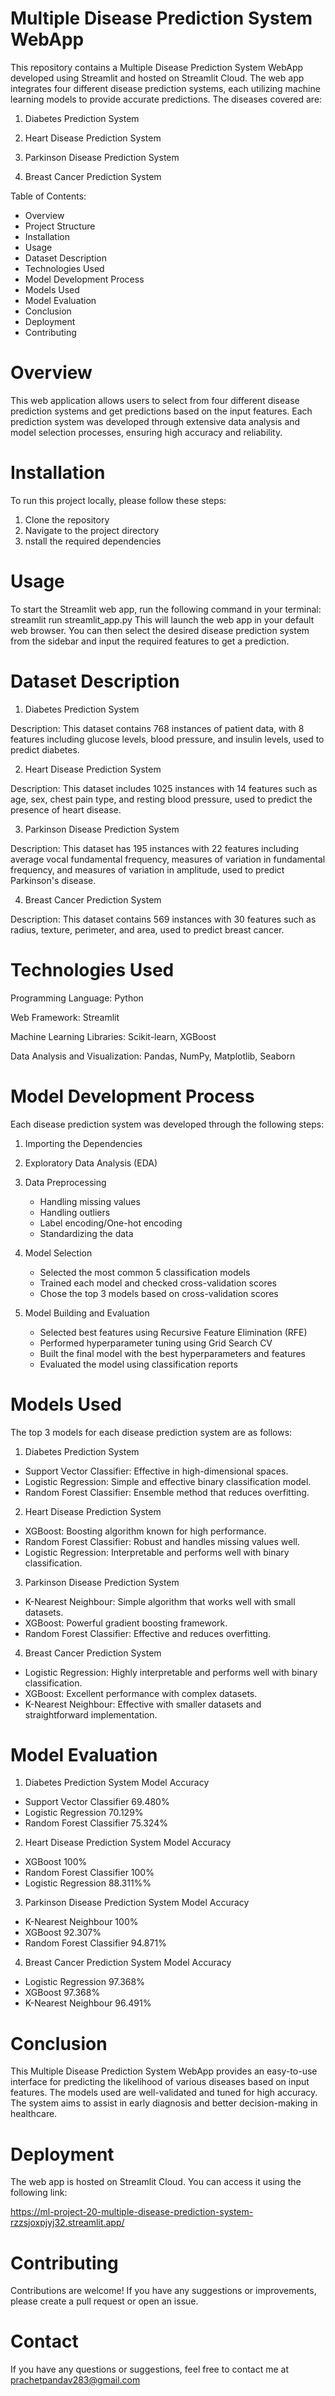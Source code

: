 # Multiple Disease Prediction System WebApp
This repository contains a Multiple Disease Prediction System WebApp developed using Streamlit and hosted on Streamlit Cloud. The web app integrates four different disease prediction systems, each utilizing machine learning models to provide accurate predictions. The diseases covered are:


1. Diabetes Prediction System

2. Heart Disease Prediction System

3. Parkinson Disease Prediction System

4. Breast Cancer Prediction System


Table of Contents:

* Overview
* Project Structure
* Installation
* Usage
* Dataset Description
* Technologies Used
* Model Development Process
* Models Used
* Model Evaluation
* Conclusion
* Deployment
* Contributing

# Overview
This web application allows users to select from four different disease prediction systems and get predictions based on the input features. Each prediction system was developed through extensive data analysis and model selection processes, ensuring high accuracy and reliability.

# Installation
To run this project locally, please follow these steps:
1. Clone the repository
2. Navigate to the project directory
3. nstall the required dependencies


# Usage
To start the Streamlit web app, run the following command in your terminal: streamlit run streamlit_app.py
This will launch the web app in your default web browser. You can then select the desired disease prediction system from the sidebar and input the required features to get a prediction.

# Dataset Description
1. Diabetes Prediction System

Description: This dataset contains 768 instances of patient data, with 8 features including glucose levels, blood pressure, and insulin levels, used to predict diabetes.

2. Heart Disease Prediction System

Description: This dataset includes 1025 instances with 14 features such as age, sex, chest pain type, and resting blood pressure, used to predict the presence of heart disease.

3. Parkinson Disease Prediction System

Description: This dataset has 195 instances with 22 features including average vocal fundamental frequency, measures of variation in fundamental frequency, and measures of variation in amplitude, used to predict Parkinson's disease.

4. Breast Cancer Prediction System

Description: This dataset contains 569 instances with 30 features such as radius, texture, perimeter, and area, used to predict breast cancer.


# Technologies Used
Programming Language: Python

Web Framework: Streamlit

Machine Learning Libraries: Scikit-learn, XGBoost

Data Analysis and Visualization: Pandas, NumPy, Matplotlib, Seaborn


# Model Development Process
Each disease prediction system was developed through the following steps:

1. Importing the Dependencies

2. Exploratory Data Analysis (EDA)

3. Data Preprocessing
   * Handling missing values
   * Handling outliers
   * Label encoding/One-hot encoding
   * Standardizing the data

4. Model Selection
   * Selected the most common 5 classification models
   * Trained each model and checked cross-validation scores
   * Chose the top 3 models based on cross-validation scores

5. Model Building and Evaluation
   * Selected best features using Recursive Feature Elimination (RFE)
   * Performed hyperparameter tuning using Grid Search CV
   * Built the final model with the best hyperparameters and features
   * Evaluated the model using classification reports


# Models Used
The top 3 models for each disease prediction system are as follows:

1. Diabetes Prediction System
- Support Vector Classifier: Effective in high-dimensional spaces.
- Logistic Regression: Simple and effective binary classification model.
- Random Forest Classifier: Ensemble method that reduces overfitting.

2. Heart Disease Prediction System
- XGBoost: Boosting algorithm known for high performance.
- Random Forest Classifier: Robust and handles missing values well.
- Logistic Regression: Interpretable and performs well with binary classification.

3. Parkinson Disease Prediction System
- K-Nearest Neighbour: Simple algorithm that works well with small datasets.
- XGBoost: Powerful gradient boosting framework.
- Random Forest Classifier: Effective and reduces overfitting.

4. Breast Cancer Prediction System
- Logistic Regression: Highly interpretable and performs well with binary classification.
- XGBoost: Excellent performance with complex datasets.
- K-Nearest Neighbour: Effective with smaller datasets and straightforward implementation.


# Model Evaluation

1. Diabetes Prediction System
Model	Accuracy
- Support Vector Classifier	69.480%
- Logistic Regression	70.129%
- Random Forest Classifier	75.324%

2. Heart Disease Prediction System
Model	Accuracy
- XGBoost	100%
- Random Forest Classifier	100%
- Logistic Regression	88.311%%

3. Parkinson Disease Prediction System
Model	Accuracy
- K-Nearest Neighbour	100%
- XGBoost	92.307%
- Random Forest Classifier	94.871%

4. Breast Cancer Prediction System
Model	Accuracy
- Logistic Regression	97.368%
- XGBoost	97.368%
- K-Nearest Neighbour	96.491%

# Conclusion
This Multiple Disease Prediction System WebApp provides an easy-to-use interface for predicting the likelihood of various diseases based on input features. The models used are well-validated and tuned for high accuracy. The system aims to assist in early diagnosis and better decision-making in healthcare.

# Deployment
The web app is hosted on Streamlit Cloud. You can access it using the following link:

https://ml-project-20-multiple-disease-prediction-system-rzzsjoxpjyj32.streamlit.app/

# Contributing
Contributions are welcome! If you have any suggestions or improvements, please create a pull request or open an issue.

# Contact
If you have any questions or suggestions, feel free to contact me at prachetpandav283@gmail.com
